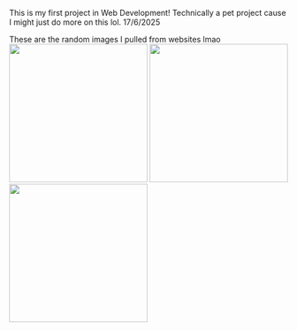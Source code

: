 This is my first project in Web Development!
Technically a pet project cause I might just do more on this lol.
17/6/2025

These are the random images I pulled from websites lmao
<img src="https://github.com/user-attachments/assets/26f7850e-85f6-42d1-941e-0f8027c32401" width="250"/>
<img src="https://github.com/user-attachments/assets/6c026fd8-5aef-4626-9c3e-7e4b49366a65" width="250"/>
<img src="https://github.com/user-attachments/assets/9463672a-0c25-4c2b-856a-0589acb2dc63" width="250"/>
